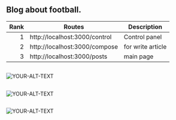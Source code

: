 
## Blog about football.


| Rank | Routes                         | Description     |
|-----:|--------------------------------|-----------------|
|     1| http://localhost:3000/control  | Control panel   |
|     2| http://localhost:3000/compose  |for write article|
|     3| http://localhost:3000/posts    |main page        |

##
<picture>
 <source media="(prefers-color-scheme: dark)" srcset="https://i.ibb.co/xGcNhQK/I-Football-3.png">
 <source media="(prefers-color-scheme: light)" srcset="https://i.ibb.co/xGcNhQK/I-Football-3.png">
 <img alt="YOUR-ALT-TEXT" src="https://i.ibb.co/xGcNhQK/I-Football-3.png">
</picture>

##

<picture>
 <source media="(prefers-color-scheme: dark)" srcset="https://i.ibb.co/nBNktmp/I-Football-1.png">
 <source media="(prefers-color-scheme: light)" srcset="https://i.ibb.co/nBNktmp/I-Football-1.png">
 <img alt="YOUR-ALT-TEXT" src="https://i.ibb.co/nBNktmp/I-Football-1.png">
</picture>

##

<picture>
 <source media="(prefers-color-scheme: dark)" srcset="https://i.ibb.co/VNmCNw2/I-Football.png">
 <source media="(prefers-color-scheme: light)" srcset="https://i.ibb.co/VNmCNw2/I-Football.png">
 <img alt="YOUR-ALT-TEXT" src="https://i.ibb.co/VNmCNw2/I-Football.png">
</picture>
